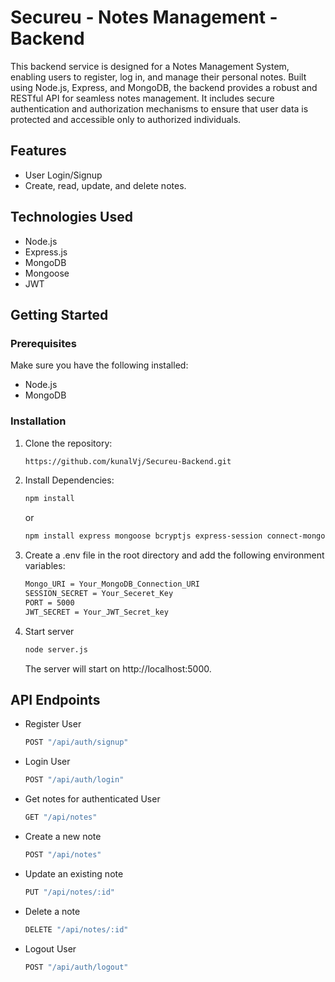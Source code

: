 # Secureu - Notes Management - Backend

This backend service is designed for a Notes Management System, enabling users to register, log in, and manage their personal notes. Built using Node.js, Express, and MongoDB, the backend provides a robust and RESTful API for seamless notes management. It includes secure authentication and authorization mechanisms to ensure that user data is protected and accessible only to authorized individuals.

## Features

- User Login/Signup
- Create, read, update, and delete notes.

## Technologies Used

- Node.js
- Express.js
- MongoDB
- Mongoose
- JWT

## Getting Started

### Prerequisites

Make sure you have the following installed:

- Node.js 
- MongoDB

### Installation

1. Clone the repository:

   ```bash
   https://github.com/kunalVj/Secureu-Backend.git
   ```
2. Install Dependencies:
   ```bash
   npm install
   ```
   or
    ```bash
   npm install express mongoose bcryptjs express-session connect-mongo dotenv jsonwebtoken
   ```
4. Create a .env file in the root directory and add the following environment variables:
   ```bash
   Mongo_URI = Your_MongoDB_Connection_URI
   SESSION_SECRET = Your_Seceret_Key
   PORT = 5000
   JWT_SECRET = Your_JWT_Secret_key
   ```
5. Start server
   ```bash
   node server.js
   ```
   The server will start on http://localhost:5000.

## API Endpoints
- Register User
  ```bash
  POST "/api/auth/signup"
  ```
- Login User
  ```bash
  POST "/api/auth/login"
  ```
- Get notes for authenticated User
  ```bash
  GET "/api/notes"
  ```
- Create a new note
  ```bash
  POST "/api/notes"
  ```
- Update an existing note
  ```bash
  PUT "/api/notes/:id"
  ```
- Delete a note
  ```bash
  DELETE "/api/notes/:id"
  ```
- Logout User
  ```bash
  POST "/api/auth/logout"
  ```
